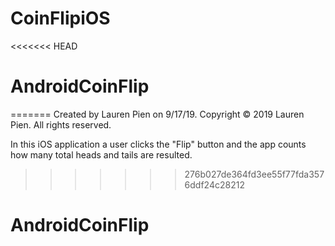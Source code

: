 # CoinFlipiOS
<<<<<<< HEAD
# AndroidCoinFlip
=======
Created by Lauren Pien on 9/17/19.
Copyright © 2019 Lauren Pien. All rights reserved.

In this iOS application a user clicks the "Flip" button and the app counts how many total heads and tails are resulted.
>>>>>>> 276b027de364fd3ee55f77fda3576ddf24c28212
# AndroidCoinFlip
